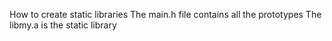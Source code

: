 How to create static libraries
The main.h file contains all the prototypes
The libmy.a is the static library
